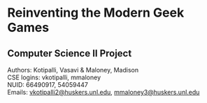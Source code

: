 # Reinventing the Modern Geek Games
## Computer Science II Project

Authors: Kotipalli, Vasavi & Maloney, Madison    
CSE logins: vkotipalli, mmaloney    
NUID: 66490917, 54059447    
Emails: vkotipalli2@huskers.unl.edu, mmaloney3@huskers.unl.edu    
